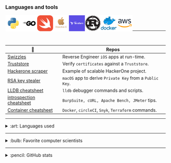 
### Languages and tools

[<img align="left" alt="python" width="50px" style="max-width:100%;" src="https://raw.githubusercontent.com/github/explore/80688e429a7d4ef2fca1e82350fe8e3517d3494d/topics/python/python.png" />][python]
[<img align="left" alt="golang" width="50px" style="max-width:100%;" src="https://raw.githubusercontent.com/github/explore/80688e429a7d4ef2fca1e82350fe8e3517d3494d/topics/go/go.png" />][golang]
[<img align="left" alt="swift_language" width="50px" style="max-width:100%;" src="https://raw.githubusercontent.com/github/explore/80688e429a7d4ef2fca1e82350fe8e3517d3494d/topics/swift/swift.png" />][swiftlang]
[<img align="left" alt="objc_language" width="50px" style="max-width:100%;" src="https://raw.githubusercontent.com/github/explore/80688e429a7d4ef2fca1e82350fe8e3517d3494d/topics/objective-c/objective-c.png" />][objclang]
[<img align="left" alt="terraform" width="50px" style="max-width:100%;" src="https://raw.githubusercontent.com/github/explore/80688e429a7d4ef2fca1e82350fe8e3517d3494d/topics/terraform/terraform.png?size=48" />][terraform]
[<img align="left" alt="rust_lang" width="50px" style="max-width:100%;" src="https://raw.githubusercontent.com/github/explore/80688e429a7d4ef2fca1e82350fe8e3517d3494d/topics/rust/rust.png" />][rustlang]
[<img align="left" alt="docker" width="50px" style="max-width:100%;" src="https://raw.githubusercontent.com/github/explore/80688e429a7d4ef2fca1e82350fe8e3517d3494d/topics/docker/docker.png" />][docker]
[<img align="left" alt="aws" width="50px" style="max-width:100%;" src="https://raw.githubusercontent.com/github/explore/fbceb94436312b6dacde68d122a5b9c7d11f9524/topics/aws/aws.png" />][aws]

[swiftlang]: https://swift.org/
[python]: https://www.python.org/
[rustlang]: https://www.rust-lang.org/
[objclang]: https://developer.apple.com/library/archive/documentation/Cocoa/Conceptual/ProgrammingWithObjectiveC/Introduction/Introduction.html
[terraform]: https://developer.hashicorp.com/terraform?product_intent=terraform
[golang]: https://en.wikipedia.org/wiki/Go_(programming_language)
[docker]: https://hub.docker.com/
[aws]: https://aws.amazon.com/architecture/security-identity-compliance/?cards-all.sort-by=item.additionalFields.sortDate&cards-all.sort-order=desc&awsf.content-type=*all&awsf.methodology=*all

<br />

<br />

---
<br />

 :rocket: | Repos
--|---
[Swizzles](https://github.com/rustymagnet3000/reverse_engineer_ios_with_swizzles) | Reverse Engineer `iOS` apps at run-time.
[Truststore](https://github.com/rustymagnet3000/python_openssl_playground) | Verify `certificates` against a `Truststore`.
[Hackerone scraper](https://github.com/rustymagnet3000/hackerone_program_scanner) | Example of scalable HackerOne project.
[RSA key stealer](https://github.com/rustymagnet3000/poor_man_rsa_secret_stealer) | `macOS` app to derive `Private Key` from a `Public Key`.
[LLDB cheatsheet](https://github.com/rustymagnet3000/lldb_debugger_and_reversing_ios_apps)  | `lldb` debugger commands and scripts.
[introspection cheatsheet](https://github.com/rustymagnet3000/burp_tips) |   `BurpSuite, cURL, Apache Bench, JMeter` tips.
[Container cheatsheet](https://github.com/rustymagnet3000/docker_playground) | `Docker`, `circleCI`, `Snyk`, `Terraform` commands.
---
<details>
  <summary>:art: Languages used</summary>

![1](https://github-readme-stats-alpha-ivory.vercel.app/api/top-langs/?username=rustymagnet3000&theme=graywhite)
</details>

---
<details>
  <summary>:bulb: Favorite computer scientists</summary>

Link | Description
--|---
[Liz Rice](https://github.com/lizrice) | Container and Kubernetes Security
[Derek Selander](https://github.com/DerekSelander/LLDB) | iOS/macOS Reverse Engineering
[Matthew Green](https://blog.cryptographyengineering.com/) | Cryptography and Privacy
[Mike Ash](https://mikeash.com/) | `Objective-C`
[Ole Begemann](https://oleb.net/) | `Swift`

</details>

---
<details>
  <summary>:pencil: GitHub stats</summary>

<img align="left" src="https://github-readme-stats-alpha-ivory.vercel.app/api?username=rustymagnet3000&show_icons=true&hide_border=true&theme=vue&count_private=true" alt="rustymagnet3000's GitHub Stats" />

</details>
